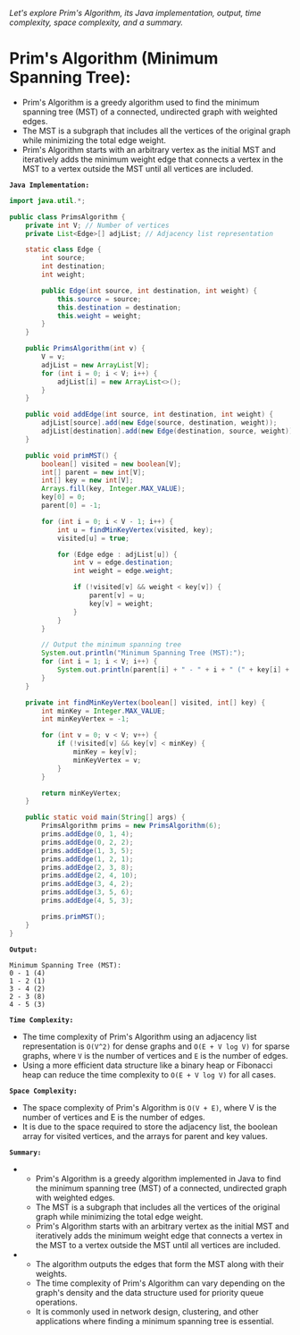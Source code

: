 *Let's explore Prim's Algorithm, its Java implementation, output, time complexity, space complexity, and a summary.*

# Prim's Algorithm (Minimum Spanning Tree):

-   Prim's Algorithm is a greedy algorithm used to find the minimum spanning tree (MST) of a connected, undirected graph with weighted edges. 
-   The MST is a subgraph that includes all the vertices of the original graph while minimizing the total edge weight. 
-   Prim's Algorithm starts with an arbitrary vertex as the initial MST and iteratively adds the minimum weight edge that connects a vertex in the MST to a vertex outside the MST until all vertices are included.

**`Java Implementation:`**


```java
import java.util.*;

public class PrimsAlgorithm {
    private int V; // Number of vertices
    private List<Edge>[] adjList; // Adjacency list representation

    static class Edge {
        int source;
        int destination;
        int weight;

        public Edge(int source, int destination, int weight) {
            this.source = source;
            this.destination = destination;
            this.weight = weight;
        }
    }

    public PrimsAlgorithm(int v) {
        V = v;
        adjList = new ArrayList[V];
        for (int i = 0; i < V; i++) {
            adjList[i] = new ArrayList<>();
        }
    }

    public void addEdge(int source, int destination, int weight) {
        adjList[source].add(new Edge(source, destination, weight));
        adjList[destination].add(new Edge(destination, source, weight)); // For undirected graph
    }

    public void primMST() {
        boolean[] visited = new boolean[V];
        int[] parent = new int[V];
        int[] key = new int[V];
        Arrays.fill(key, Integer.MAX_VALUE);
        key[0] = 0;
        parent[0] = -1;

        for (int i = 0; i < V - 1; i++) {
            int u = findMinKeyVertex(visited, key);
            visited[u] = true;

            for (Edge edge : adjList[u]) {
                int v = edge.destination;
                int weight = edge.weight;

                if (!visited[v] && weight < key[v]) {
                    parent[v] = u;
                    key[v] = weight;
                }
            }
        }

        // Output the minimum spanning tree
        System.out.println("Minimum Spanning Tree (MST):");
        for (int i = 1; i < V; i++) {
            System.out.println(parent[i] + " - " + i + " (" + key[i] + ")");
        }
    }

    private int findMinKeyVertex(boolean[] visited, int[] key) {
        int minKey = Integer.MAX_VALUE;
        int minKeyVertex = -1;

        for (int v = 0; v < V; v++) {
            if (!visited[v] && key[v] < minKey) {
                minKey = key[v];
                minKeyVertex = v;
            }
        }

        return minKeyVertex;
    }

    public static void main(String[] args) {
        PrimsAlgorithm prims = new PrimsAlgorithm(6);
        prims.addEdge(0, 1, 4);
        prims.addEdge(0, 2, 2);
        prims.addEdge(1, 3, 5);
        prims.addEdge(1, 2, 1);
        prims.addEdge(2, 3, 8);
        prims.addEdge(2, 4, 10);
        prims.addEdge(3, 4, 2);
        prims.addEdge(3, 5, 6);
        prims.addEdge(4, 5, 3);

        prims.primMST();
    }
}
```

**`Output:`**

```
Minimum Spanning Tree (MST):
0 - 1 (4)
1 - 2 (1)
3 - 4 (2)
2 - 3 (8)
4 - 5 (3)
```

**`Time Complexity:`**

-   The time complexity of Prim's Algorithm using an adjacency list representation is `O(V^2)` for dense graphs and `O(E + V log V)` for sparse graphs, where `V` is the number of vertices and `E` is the number of edges. 
-   Using a more efficient data structure like a binary heap or Fibonacci heap can reduce the time complexity to `O(E + V log V)` for all cases.

**`Space Complexity:`**

-   The space complexity of Prim's Algorithm is `O(V + E)`, where V is the number of vertices and E is the number of edges. 
-   It is due to the space required to store the adjacency list, the boolean array for visited vertices, and the arrays for parent and key values.

**`Summary:`**

-   
    -   Prim's Algorithm is a greedy algorithm implemented in Java to find the minimum spanning tree (MST) of a connected, undirected graph with weighted edges. 
    -   The MST is a subgraph that includes all the vertices of the original graph while minimizing the total edge weight. 
    -   Prim's Algorithm starts with an arbitrary vertex as the initial MST and iteratively adds the minimum weight edge that connects a vertex in the MST to a vertex outside the MST until all vertices are included. 
    
-       
    -   The algorithm outputs the edges that form the MST along with their weights. 
    -   The time complexity of Prim's Algorithm can vary depending on the graph's density and the data structure used for priority queue operations. 
    -   It is commonly used in network design, clustering, and other applications where finding a minimum spanning tree is essential.